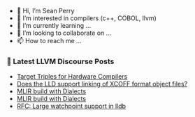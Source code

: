 - 👋 Hi, I’m Sean Perry
- 👀 I’m interested in compilers (c++, COBOL, llvm)
- 🌱 I’m currently learning ...
- 💞️ I’m looking to collaborate on ...
- 📫 How to reach me ...

<!---
s66perry/s66perry is a ✨ special ✨ repository because its `README.md` (this file) appears on your GitHub profile.
You can click the Preview link to take a look at your changes.
--->
### 📕 Latest LLVM Discourse Posts

<!-- DISCOURSE-LLVM:START -->
- [Target Triples for Hardware Compilers](https://discourse.llvm.org/t/target-triples-for-hardware-compilers/4125#post_7)
- [Does the LLD support linking of XCOFF format object files?](https://discourse.llvm.org/t/does-the-lld-support-linking-of-xcoff-format-object-files/72188#post_2)
- [MLIR build with Dialects](https://discourse.llvm.org/t/mlir-build-with-dialects/72187#post_4)
- [MLIR build with Dialects](https://discourse.llvm.org/t/mlir-build-with-dialects/72187#post_3)
- [RFC: Large watchpoint support in lldb](https://discourse.llvm.org/t/rfc-large-watchpoint-support-in-lldb/72116#post_12)
<!-- DISCOURSE-LLVM:END -->
